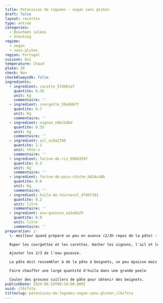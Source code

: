 ```yaml
---
title: Pataniscas de legumes - vegan sans gluten
draft: false
layout: recettes
type: entree
categories:
  - Bouchées salées
  - Snacking
regime:
  - vegan
  - sans-gluten
region: Portugal
cuisson: Oui
temperature: Chaud
plate: 20
check: Non
checkAlwaysOk: false
ingredients:
  - ingredient: carotte_57d4b1a7
    quantite: 0.35
    unit: Kg
    commentaire: ''
  - ingredient: courgette_58e8d67f
    quantite: 0.7
    unit: Kg
    commentaire: ''
  - ingredient: oignon_e8b218bd
    quantite: 0.35
    unit: Kg
    commentaire: ''
  - ingredient: ail_ac8a27b6
    quantite: 1.2
    unit: tête·s
    commentaire: ''
  - ingredient: farine-de-riz_098d359f
    quantite: 0.3
    unit: Kg
    commentaire: ''
  - ingredient: farine-de-pois-chiche_b814ca8b
    quantite: 0.6
    unit: Kg
    commentaire: ''
  - ingredient: huile-de-tournesol_4fd6f191
    quantite: 0.2
    unit: litre
    commentaire: ''
  - ingredient: eau-gazeuse_aa1e8a29
    quantite: 0.8
    unit: litre
    commentaire: ''
preparation: |-
  \- meilleur quand préparé un peu en avance (2/3h repos de la pâte) -

  Raper les courgettes et les carottes. Hacher les oignons, l'ail et le persil. Dans un grand récipent, ajouter les épices et la levure au reste, bien mélanger. Ajouter la farine et remélanger jusqu'à avoir une texture homogène.

  Ajouter les 2/3 de l'eau gaseuse. 

  La pâte doit ressembler à de la pâte à beignets, un peu épaisse mais pas trop. Le dernier tiers d'eau pour rectifier.

  Faire chauffer une large quantité d'huile dans une grande poele

  Couler des grosses cuillers de pâte pour obtenir des beignets.
publishDate: 2024-06-19T00:34:00.000Z
uuid: cl6cfsta
titleslug: pataniscas-de-legumes-vegan-sans-gluten_cl6cfsta
---
```

